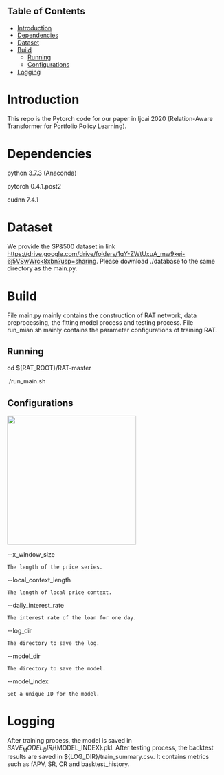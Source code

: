 ## Table of Contents

- [Introduction](#introduction)
- [Dependencies](#dependencies)
- [Dataset](#dataset)
- [Build](#build)
	- [Running](#running)
	- [Configurations](#configurations)
- [Logging](#logging)




# Introduction

This repo is the Pytorch code for our paper in Ijcai 2020 (Relation-Aware Transformer for Portfolio Policy Learning).

# Dependencies
python 3.7.3 (Anaconda)

pytorch 0.4.1.post2

cudnn 7.4.1

# Dataset
We provide the SP&500 dataset in link https://drive.google.com/drive/folders/1qY-ZWtUxuA_mw9kei-6j5VSwWrck8xbn?usp=sharing. Please download ./database to the same directory as the main.py.

# Build
File main.py mainly contains the construction of RAT network, data preprocessing, the fitting model process and testing process. File run_mian.sh mainly contains the parameter configurations of training RAT.
 
## Running

cd ${RAT_ROOT}/RAT-master

./run_main.sh


## Configurations

<img width="300" height="300" src="https://github.com/Ivsxk/RAT/blob/master/RAT_structure.PNG"/>





--x_window_size

    The length of the price series.
    
--local_context_length

    The length of local price context.
    
--daily_interest_rate

    The interest rate of the loan for one day.
    
--log_dir

    The directory to save the log.
    
--model_dir

    The directory to save the model.
    
--model_index

    Set a unique ID for the model.

# Logging
After training process, the model is saved in ${SAVE_MODEL_DIR}/${MODEL_INDEX}.pkl.
After testing process, the backtest results are saved in ${LOG_DIR}/train_summary.csv. It contains metrics such as fAPV, SR, CR and basktest_history.


